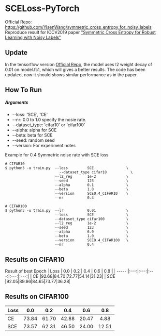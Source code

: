 # SCELoss-PyTorch

Official Repo: https://github.com/YisenWang/symmetric_cross_entropy_for_noisy_labels \
Reproduce result for ICCV2019 paper ["Symmetric Cross Entropy for Robust Learning with Noisy Labels"](https://arxiv.org/abs/1908.06112)

## Update
In the tensorflow version [Official Repo](https://github.com/YisenWang/symmetric_cross_entropy_for_noisy_labels), the model uses l2 weight decay of 0.01 on model.fc1, which will gives a better results.
The code has been updated, now it should shows similar performance as in the paper.


## How To Run
##### Arguments
* --loss: 'SCE', 'CE'
* --nr: 0.0 to 1.0 specify the nosie rate.
* --dataset_type: 'cifar10' or 'cifar100'
* --alpha: alpha for SCE
* --beta: beta for SCE
* --seed: random seed
* --version: For experiment notes

Example for 0.4 Symmetric noise rate with SCE loss
```console
# CIFAR10
$ python3 -u train.py  --loss         SCE               \
	                     --dataset_type cifar10           \
                       --l2_reg       1e-2              \
                       --seed         123               \
                       --alpha        0.1               \
                       --beta         1.0               \
                       --version      SCE0.4_CIFAR10    \
                       --nr           0.4

# CIFAR100
$ python3 -u train.py  --lr           0.01              \
                       --loss         SCE               \
                       --dataset_type cifar100          \
                       --l2_reg       1e-2              \
                       --seed         123               \
                       --alpha        6.0               \
                       --beta         1.0               \
                       --version      SCE0.4_CIFAR100   \
                       --nr           0.4

```
## Results on CIFAR10
Result of best Epoch
| Loss  | 0.0 | 0.2  | 0.4 | 0.6 | 0.8 |
| ----- |:---:|:---:|:---:|:---:|:---:|
| CE    |92.68|84.70|72.77|54.14|31.23|
| SCE   |92.05|89.96|84.65|73.77|36.28|

## Results on CIFAR100
| Loss  | 0.0 | 0.2  | 0.4 | 0.6 | 0.8 |
| ----- |:---:|:---:|:---:|:---:|:---:|
| CE    |73.84|61.70|42.88|20.47|4.88|
| SCE   |73.57|62.31|46.50|24.00|12.51|
